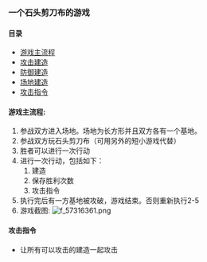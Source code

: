 ### 一个石头剪刀布的游戏

#### 目录
* [游戏主流程](#游戏主流程)
* [攻击建造](https://github.com/DouKu/Paper-Game/blob/master/doc/play_rule/AttackBuilding.md)
* [防御建造](https://github.com/DouKu/Paper-Game/blob/master/doc/play_rule/DefendBuilding.md)
* [场地建造](https://github.com/DouKu/Paper-Game/blob/master/doc/play_rule/SiteBuilding.md)
* [攻击指令](#攻击指令)

#### 游戏主流程:
1. 参战双方进入场地。场地为长方形并且双方各有一个基地。
2. 参战双方玩石头剪刀布（可用另外的短小游戏代替）
3. 胜者可以进行一次行动
4. 进行一次行动，包括如下：
    1. 建造
    2. 保存胜利次数
    3. 攻击指令
5. 执行完后有一方基地被攻破，游戏结束。否则重新执行2-5
6. 游戏截图:
![f_57316361.png](http://newtc.dajiqq.com/data/f_57316361.png)

#### 攻击指令
- 让所有可以攻击的建造一起攻击